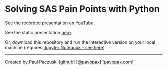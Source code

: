 # Solving SAS Pain Points with Python

See the recorded presentation on [YouTube](https://www.youtube.com/watch?v=qxmPiVS5H8A).

See the static presentation [here](https://github.com/thedataincubator/sas-pain-points/blob/master/presentation.ipynb).

Or, download this repository and run the interactive version on your local machine
(requires [Jupyter Notebook -
see here](https://jupyter-notebook-beginner-guide.readthedocs.io/en/latest/))

---
Created by Paul Paczuski [[github](https://github.com/pavopax/)] [[@pavopax](https://twitter.com/pavopax)] [[pavopax.com](http://pavopax.com/)]
